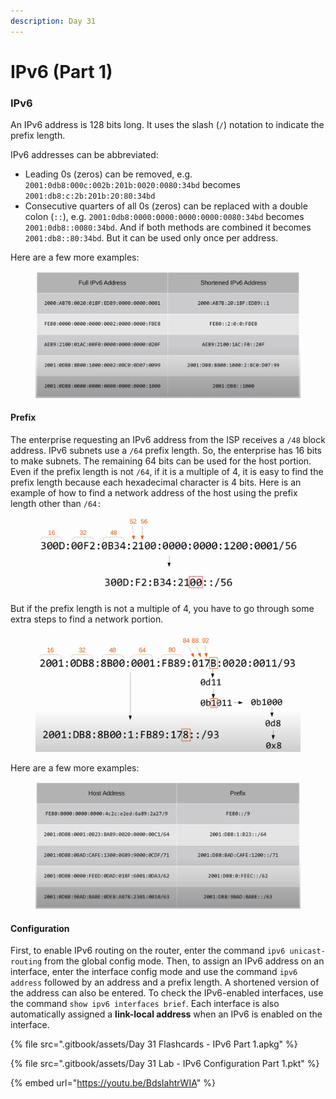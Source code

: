 ```yaml
---
description: Day 31
---
```


# IPv6 (Part 1)

### IPv6

An IPv6 address is 128 bits long. It uses the slash (`/`) notation to indicate the prefix length.

IPv6 addresses can be abbreviated:

* Leading 0s (zeros) can be removed, e.g. `2001:0db8:000c:002b:201b:0020:0080:34bd` becomes `2001:db8:c:2b:201b:20:80:34bd`&#x20;
* Consecutive quarters of all 0s (zeros) can be replaced with a double colon (`::`), e.g. `2001:0db8:0000:0000:0000:0000:0080:34bd` becomes `2001:0db8::0080:34bd`. And if both methods are combined it becomes `2001:db8::80:34bd`. But it can be used only once per address. &#x20;

Here are a few more examples:

<figure><img src=".gitbook/assets/image (131).png" alt="shortened IPv6 address examples" width="563"><figcaption></figcaption></figure>

#### Prefix

The enterprise requesting an IPv6 address from the ISP receives a `/48` block address. IPv6 subnets use a `/64` prefix length. So, the enterprise has 16 bits to make subnets. The remaining 64 bits can be used for the host portion. Even if the prefix length is not `/64`, if it is a multiple of 4, it is easy to find the prefix length because each hexadecimal character is 4 bits.  Here is an example of how to find a network address of the host using the prefix length other than `/64:`

<figure><img src=".gitbook/assets/image (132).png" alt="/56 address network portion" width="563"><figcaption></figcaption></figure>

But if the prefix length is not a multiple of 4, you have to go through some extra steps to find a network portion.

<figure><img src=".gitbook/assets/image (133).png" alt="/93 network portion example" width="563"><figcaption></figcaption></figure>

Here are a few more examples:

<figure><img src=".gitbook/assets/image (134).png" alt="host address - prefix examples" width="563"><figcaption></figcaption></figure>

#### Configuration

First, to enable IPv6 routing on the router, enter the command `ipv6 unicast-routing` from the global config mode. Then, to assign an IPv6 address on an interface, enter the interface config mode and use the command `ipv6 address` followed by an address and a prefix length. A shortened version of the address can also be entered. To check the IPv6-enabled interfaces, use the command `show ipv6 interfaces brief`. Each interface is also automatically assigned a **link-local address** when an IPv6 is enabled on the interface.

{% file src=".gitbook/assets/Day 31 Flashcards - IPv6 Part 1.apkg" %}

{% file src=".gitbook/assets/Day 31 Lab - IPv6 Configuration Part 1.pkt" %}

{% embed url="https://youtu.be/BdsIahtrWIA" %}
